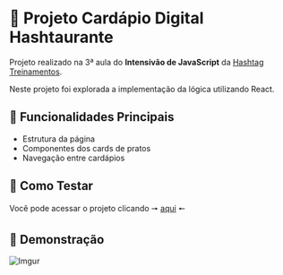 # 🍔 Projeto Cardápio Digital Hashtaurante

Projeto realizado na 3ª aula do **Intensivão de JavaScript** da [Hashtag Treinamentos](https://www.hashtagtreinamentos.com).

Neste projeto foi explorada a implementação da lógica utilizando React.

## 🍝 Funcionalidades Principais

- Estrutura da página
- Componentes dos cards de pratos
- Navegação entre cardápios

## 🍰 Como Testar
Você pode acessar o projeto clicando &#129046; [aqui](https://micheledarosa-hashtaurante.netlify.app) &#129044;

## 🥤 Demonstração

![Imgur](https://i.imgur.com/C5cUAM3.png)
